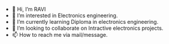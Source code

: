 - 👋 Hi, I’m RAVI 
- 👀 I’m interested in Electronics engineering.
- 🌱 I’m currently learning Diploma in electronics engineering.
- 💞️ I’m looking to collaborate on Intractive electronics projects.
- 📫 How to reach me via mail/message.


<!---
Ravi5859/Ravi5859 is a ✨ special ✨ repository because its `README.md` (this file) appears on your GitHub profile.
You can click the Preview link to take a look at your changes.
--->
